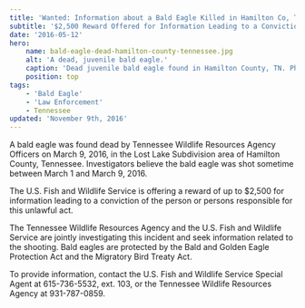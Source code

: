 ```yaml
---
title: 'Wanted: Information about a Bald Eagle Killed in Hamilton Co, Tennessee'
subtitle: '$2,500 Reward Offered for Information Leading to a Conviction'
date: '2016-05-12'
hero:
    name: bald-eagle-dead-hamilton-county-tennessee.jpg
    alt: 'A dead, juvenile bald eagle.'
    caption: 'Dead juvenile bald eagle found in Hamilton County, TN. Photo by USFWS Forensics Lab.'
    position: top
tags:
    - 'Bald Eagle'
    - 'Law Enforcement'
    - Tennessee
updated: 'November 9th, 2016'
---
```


A bald eagle was found dead by Tennessee Wildlife Resources Agency Officers on March 9, 2016, in the Lost Lake Subdivision area of Hamilton County, Tennessee. Investigators believe the bald eagle was shot sometime between March 1 and March 9, 2016.

The U.S. Fish and Wildlife Service is offering a reward of up to $2,500 for information leading to a conviction of the person or persons responsible for this unlawful act.

The Tennessee Wildlife Resources Agency and the U.S. Fish and Wildlife Service are jointly investigating this incident and seek information related to the shooting. Bald eagles are protected by the Bald and Golden Eagle Protection Act and the Migratory Bird Treaty Act.

To provide information, contact the U.S. Fish and Wildlife Service Special Agent at 615-736-5532, ext. 103, or the Tennessee Wildlife Resources Agency at 931-787-0859.
